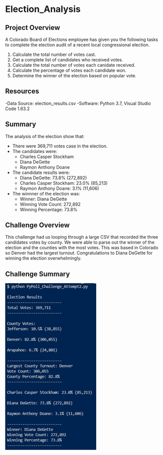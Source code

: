 # Election_Analysis

## Project Overview
A Colorado Board of Elections employee has given you the following tasks to complete the election audit of a recent local congressional election.

1. Calculate the total number of votes cast.
2. Get a complete list of candidates who received votes.
3. Calculate the total number of votes each canidate received.
4. Calculate the percentage of votes each candidate won.
5. Determine the winner of the election based on popular vote.

## Resources
-Data Source: election_results.csv
-Software: Python 3.7, Visual Studio Code 1.63.2

## Summary
The analysis of the election show that:
- There were 369,711 votes case in the election.
- The candidates were:
    - Charles Casper Stockham
    - Diana DeGette
    - Raymon Anthony Doane
- The candidate results were:
    - Diana DeGette: 73.8% (272,892)
    - Charles Casper Stockham: 23.0% (85,213)
    - Raymon Anthony Doane: 3.1% (11,606)
- The winnner of the election was:
    - Winner: Diana DeGette
    - Winning Vote Count: 272,892
    - Winning Percentage: 73.8%

## Challenge Overview
This challenge had us looping through a large CSV that recorded the three candidates votes by county. We were able to parse out the winner of the election and the counties with the most votes. This was based in Colorado so Denver had the largest turnout. Congratulations to Diana DeGette for winning the election overwhelmingly. 

## Challenge Summary
![alt text](https://github.com/PDob02/Election_Analysis/blob/main/County_Challenge.png)